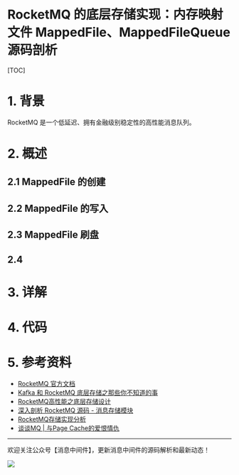 # RocketMQ 的底层存储实现：内存映射文件 MappedFile、MappedFileQueue 源码剖析

[TOC]

# 1. 背景

RocketMQ 是一个低延迟、拥有金融级别稳定性的高性能消息队列。

# 2. 概述

## 2.1 MappedFile 的创建

## 2.2 MappedFile 的写入

## 2.3 MappedFile 刷盘

## 2.4 

## 

# 3. 详解

# 4. 代码

# 5. 参考资料

* [RocketMQ 官方文档](https://github.com/apache/rocketmq/blob/master/docs/cn/design.md)
* [Kafka 和 RocketMQ 底层存储之那些你不知道的事](https://xie.infoq.cn/article/24b51de341d66de6d1e737d65)
* [RocketMQ高性能之底层存储设计](https://mp.weixin.qq.com/s/yd1oQefnvrG1LLIoes8QAg)
* [深入剖析 RocketMQ 源码 - 消息存储模块](https://www.cnblogs.com/vivotech/p/15527500.html)
* [RocketMQ存储实现分析](http://www.daleizhou.tech/posts/rocketmq-store-commitlog.html)
* [谈谈MQ | 与Page Cache的爱恨情仇](https://zhangjunjia.github.io/2020/10/09/mq-page-cache/)

---

欢迎关注公众号【消息中间件】，更新消息中间件的源码解析和最新动态！

![](https://scarb-images.oss-cn-hangzhou.aliyuncs.com/img/202205152338160.png)
